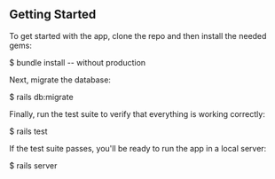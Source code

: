 ## Getting Started

To get started with the app, clone the repo and then install the needed gems:

$ bundle install -- without production

Next, migrate the database:

$ rails db:migrate

Finally, run the test suite to verify that everything is working correctly:

$ rails test

If the test suite passes, you'll be ready to run the app in a local server:

$ rails server

##
